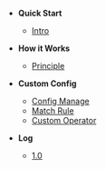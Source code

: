 + **Quick Start**
    + [Intro](/Intro.md)

+ **How it Works**
    + [Principle](/Principle.md)

+ **Custom Config**
    + [Config Manage](/AddConfig.md)
    + [Match Rule](/AddRule.md)
    + [Custom Operator](/CustomOperator.md)
    
+ **Log**
    + [1.0](/log/1.0.md)
 